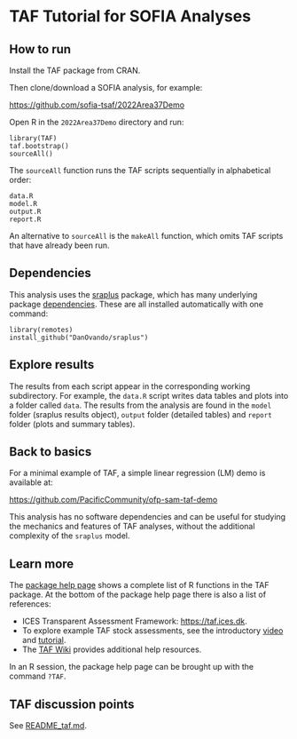 # TAF Tutorial for SOFIA Analyses

## How to run

Install the TAF package from CRAN.

Then clone/download a SOFIA analysis, for example:

https://github.com/sofia-tsaf/2022Area37Demo

Open R in the `2022Area37Demo` directory and run:

```
library(TAF)
taf.bootstrap()
sourceAll()
```

The `sourceAll` function runs the TAF scripts sequentially in alphabetical
order:

```
data.R
model.R
output.R
report.R
```

An alternative to `sourceAll` is the `makeAll` function, which omits TAF scripts
that have already been run.

## Dependencies

This analysis uses the [sraplus](https://github.com/DanOvando/sraplus) package,
which has many underlying package [dependencies](README_dependencies.md). These are all
installed automatically with one command:

```
library(remotes)
install_github("DanOvando/sraplus")
```

## Explore results

The results from each script appear in the corresponding working subdirectory.
For example, the `data.R` script writes data tables and plots into a folder
called `data`. The results from the analysis are found in the `model` folder
(sraplus results object), `output` folder (detailed tables) and `report` folder
(plots and summary tables).

## Back to basics

For a minimal example of TAF, a simple linear regression (LM) demo is available
at:

https://github.com/PacificCommunity/ofp-sam-taf-demo

This analysis has no software dependencies and can be useful for studying the
mechanics and features of TAF analyses, without the additional complexity of the
`sraplus` model.

## Learn more

The [package help page](https://rdrr.io/cran/TAF/man/TAF-package.html) shows a
complete list of R functions in the TAF package. At the bottom of the package
help page there is also a list of references:

- ICES Transparent Assessment Framework: https://taf.ices.dk.
- To explore example TAF stock assessments, see the introductory
  [video](https://www.youtube.com/watch?v=FweJbr9hfdY) and
  [tutorial](https://github.com/ices-taf/doc/tree/master/tutorial-1/README.md).
- The [TAF Wiki](https://github.com/ices-taf/doc/wiki) provides additional help
  resources.

In an R session, the package help page can be brought up with the command
`?TAF`.

## TAF discussion points

See [README_taf.md](README_taf.md).
